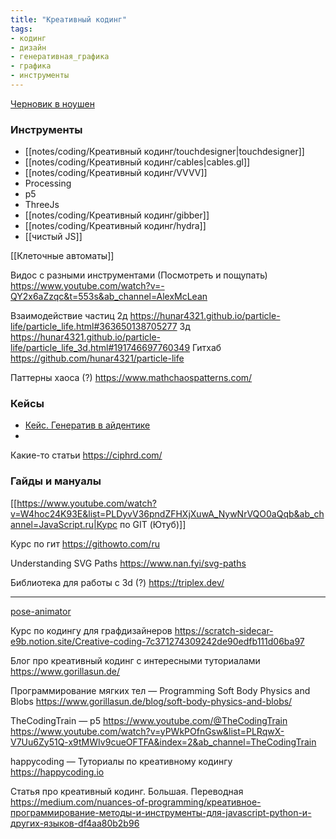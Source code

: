 ```yaml
---
title: "Креативный кодинг"
tags:
- кодинг
- дизайн
- генеративная_графика
- графика
- инструменты
---
```


[Черновик в ноушен](https://www.notion.so/pustota/4eb68a367ed94e5497f7d97d667007d9)

### Инструменты

- [[notes/coding/Креативный кодинг/touchdesigner|touchdesigner]]
- [[notes/coding/Креативный кодинг/cables|cables.gl]]
- [[notes/coding/Креативный кодинг/VVVV]]
- Processing
- p5
- ThreeJs
- [[notes/coding/Креативный кодинг/gibber]]
- [[notes/coding/Креативный кодинг/hydra]]
- [[чистый JS]]


[[Клеточные автоматы]]

Видос с разными инструментами (Посмотреть и пощупать)
https://www.youtube.com/watch?v=-QY2x6aZzqc&t=553s&ab_channel=AlexMcLean

Взаимодействие частиц
2д
https://hunar4321.github.io/particle-life/particle_life.html#363650138705277
3д
https://hunar4321.github.io/particle-life/particle_life_3d.html#191746697760349
Гитхаб
https://github.com/hunar4321/particle-life

Паттерны хаоса (?)
https://www.mathchaospatterns.com/

### Кейсы

- [Кейс. Генератив в айдентике](https://vc.ru/design/323434-generativnaya-grafika-v-brendinge)
- 



Какие-то статьи
https://ciphrd.com/


### Гайды и мануалы

[[https://www.youtube.com/watch?v=W4hoc24K93E&list=PLDyvV36pndZFHXjXuwA_NywNrVQO0aQqb&ab_channel=JavaScript.ru|Курс по GIT (Ютуб)]]

Курс по гит
https://githowto.com/ru

Understanding SVG Paths
https://www.nan.fyi/svg-paths

Библиотека для работы с 3d (?)
https://triplex.dev/


___
[pose-animator](https://github.com/yemount/pose-animator)

Курс по кодингу для графдизайнеров
https://scratch-sidecar-e9b.notion.site/Creative-coding-7c371274309242de90edfb111d06ba97

Блог про креативный кодинг с интересными туториалами
https://www.gorillasun.de/

Программирование мягких тел — Programming Soft Body Physics and Blobs
https://www.gorillasun.de/blog/soft-body-physics-and-blobs/


TheCodingTrain — p5
https://www.youtube.com/@TheCodingTrain
https://www.youtube.com/watch?v=yPWkPOfnGsw&list=PLRqwX-V7Uu6Zy51Q-x9tMWIv9cueOFTFA&index=2&ab_channel=TheCodingTrain


happycoding — Туториалы по креативному кодингу
https://happycoding.io

Статья про креативный кодинг. Большая. Переводная
https://medium.com/nuances-of-programming/креативное-программирование-методы-и-инструменты-для-javascript-python-и-других-языков-df4aa80b2b96